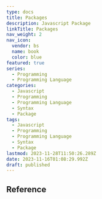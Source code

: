 ```yaml
---
type: docs
title: Packages
description: Javascript Package
linkTitle: Packages
nav_weight: 2
nav_icon:
  vendor: bs
  name: book
  color: blue
featured: true
series:
  - Programming
  - Programming Language
categories:
  - Javascript
  - Programming
  - Programming Language
  - Syntax
  - Package
tags:
  - Javascript
  - Programming
  - Programming Language
  - Syntax
  - Package
lastmod: 2023-11-28T11:50:26.289Z
date: 2023-11-16T01:08:29.992Z
draft: published
---
```


## Reference
